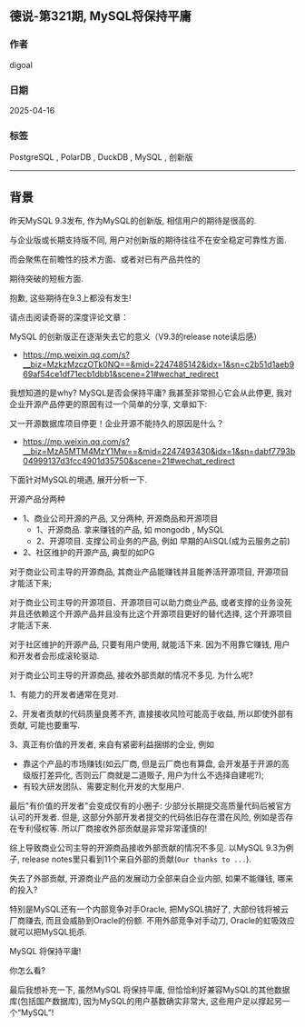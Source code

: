 ## 德说-第321期, MySQL将保持平庸  
    
### 作者    
digoal    
    
### 日期    
2025-04-16    
    
### 标签    
PostgreSQL , PolarDB , DuckDB , MySQL , 创新版   
    
----    
    
## 背景    
  
昨天MySQL 9.3发布, 作为MySQL的创新版, 相信用户的期待是很高的.   
  
  
  
与企业版或长期支持版不同, 用户对创新版的期待往往不在安全稳定可靠性方面.  
  
  
  
而会聚焦在前瞻性的技术方面、或者对已有产品共性的  
  
期待突破的短板方面.  
  
  
  
抱歉, 这些期待在9.3上都没有发生!   
  
  
  
请点击阅读奇哥的深度评论文章：  
  
MySQL 的创新版正在逐渐失去它的意义（V9.3的release note读后感）  
- https://mp.weixin.qq.com/s?__biz=MzkzMzczOTk0NQ==&mid=2247485142&idx=1&sn=c2b51d1aeb969af54ce1df71ecb1dbb1&scene=21#wechat_redirect  
  
我想知道的是why? MySQL是否会保持平庸? 我甚至非常担心它会从此停更, 我对企业开源产品停更的原因有过一个简单的分享, 文章如下:   
  
又一开源数据库项目停更！企业开源不能持久的原因是什么？  
- https://mp.weixin.qq.com/s?__biz=MzA5MTM4MzY1Mw==&mid=2247493430&idx=1&sn=dabf7793b04999137d3fcc4901d35750&scene=21#wechat_redirect  
     
下面针对MySQL的境遇, 展开分析一下.  
  
开源产品分两种      
- 1、商业公司开源的产品, 又分两种, 开源商品和开源项目       
    - 1、开源商品. 拿来赚钱的产品, 如 mongodb , MySQL      
    - 2、开源项目. 支撑公司业务的产品, 例如 早期的AliSQL(成为云服务之前)       
- 2、社区维护的开源产品, 典型的如PG      
      
对于商业公司主导的开源商品, 其商业产品能赚钱并且能养活开源项目, 开源项目才能活下来;     
      
对于商业公司主导的开源项目、开源项目可以助力商业产品, 或者支撑的业务没死并且还依赖这个开源产品并且没有比这个开源项目更好的替代选择, 这个开源项目才能活下来.        
      
对于社区维护的开源产品, 只要有用户使用, 就能活下来. 因为不用靠它赚钱, 用户和开发者会形成滚轮驱动.      
    
对于商业公司主导的开源商品, 接收外部贡献的情况不多见. 为什么呢?     
    
1、有能力的开发者通常在竞对.      
    
2、开发者贡献的代码质量良莠不齐, 直接接收风险可能高于收益, 所以即使外部有贡献, 可能也要重写.     
    
3、真正有价值的开发者, 来自有紧密利益捆绑的企业, 例如    
- 靠这个产品的市场赚钱(如云厂商, 但是云厂商也有算盘, 会开发基于开源的高级版打差异化, 否则云厂商就是二道贩子, 用户为什么不选择自建呢?);  
- 有较大研发团队、需要定制化开发的大型用户.    
  
最后"有价值的开发者"会变成仅有的小圈子: 少部分长期提交高质量代码后被官方认可的开发者. 但是, 这部分外部开发者提交的代码依旧存在潜在风险, 例如是否存在专利侵权等. 所以厂商接收外部贡献是非常非常谨慎的!       
    
综上导致商业公司主导的开源商品接收外部贡献的情况不多见.  以MySQL 9.3为例子, release notes里只看到11个来自外部的贡献(`Our thanks to ...`).     
    
失去了外部贡献, 开源商业产品的发展动力全部来自企业内部, 如果不能赚钱, 哪来的投入?    
    
特别是MySQL还有一个内部竞争对手Oracle, 把MySQL搞好了, 大部份钱将被云厂商赚去, 而且会威胁到Oracle的份额. 不用外部竞争对手动刀, Oracle的虹吸效应就可以把MySQL扼杀.      
    
MySQL 将保持平庸!     
    
你怎么看?     
    
最后我想补充一下, 虽然MySQL 将保持平庸, 但恰恰利好兼容MySQL的其他数据库(包括国产数据库), 因为MySQL的用户基数确实非常大, 这些用户足以撑起另一个“MySQL”!  
  
